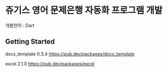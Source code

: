 # 쥬기스 영어 문제은행 자동화 프로그램 개발

개발언어 : Dart

## Getting Started

docx_template 0.3.4 https://pub.dev/packages/docx_template

excel 2.1.0 https://pub.dev/packages/excel

